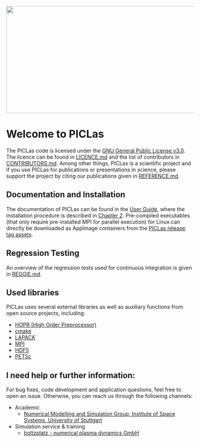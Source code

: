 <img src="docs/logo.png" width="582" height="287">

# Welcome to PICLas

The PICLas code is licensed under the [GNU General Public License v3.0](http://fsf.org/).
The licence can be found in [LICENCE.md](LICENCE.md) and the list of contributors in [CONTRIBUTORS.md](CONTRIBUTORS.md).
Among other things, PICLas is a scientific project and if you use PICLas for publications or presentations in science, please
support the project by citing our publications given in [REFERENCE.md](REFERENCE.md).

## Documentation and Installation

The documentation of PICLas can be found in the [User Guide](https://piclas.readthedocs.io/), where the installation procedure is
described in [Chapter 2](https://piclas.readthedocs.io/en/latest/userguide/installation.html).
Pre-compiled executables (that only require pre-installed MPI for parallel execution) for Linux can directly be downloaded as
AppImage containers from the [PICLas release tag assets](https://github.com/piclas-framework/piclas/releases).

## Regression Testing

An overview of the regression tests used for continuous integration is given in [REGGIE.md](REGGIE.md).

## Used libraries

PICLas uses several external libraries as well as auxiliary functions from open source projects, including:

* [HOPR (High Order Preprocessor)](https://github.com/hopr-framework/hopr)
* [cmake](https://www.cmake.org)
* [LAPACK](http://www.netlib.org/lapack/)
* [MPI](https://www.open-mpi.org/)
* [HDF5](https://www.hdfgroup.org/)
* [PETSc](https://petsc.org/)

## I need help or further information:

For bug fixes, code development and application questions, feel free to open an issue. Otherwise, you can reach us through the following channels:

* Academic
  * [Numerical Modelling and Simulation Group, Institute of Space Systems, University of Stuttgart](https://www.irs.uni-stuttgart.de/en/research/space-transport-technology/numerical-modeling-and-simulations/)
* Simulation service & training
  * [boltzplatz - numerical plasma dynamics GmbH](https://boltzplatz.eu)
